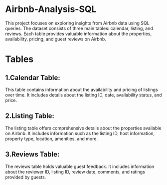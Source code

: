 # Airbnb-Analysis-SQL
This project focuses on exploring insights from Airbnb data using SQL queries. The dataset consists of three main tables: calendar, listing, and reviews. Each table provides valuable information about the properties, availability, pricing, and guest reviews on Airbnb.
# Tables
## 1.Calendar Table:
This table contains information about the availability and pricing of listings over time. It includes details about the listing ID, date, availability status, and price.
## 2.Listing Table:
The listing table offers comprehensive details about the properties available on Airbnb. It includes information such as the listing ID, host information, property type, location, amenities, and more.
## 3.Reviews Table:
The reviews table holds valuable guest feedback. It includes information about the reviewer ID, listing ID, review date, comments, and ratings provided by guests.
